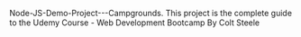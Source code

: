 Node-JS-Demo-Project---Campgrounds. This project is the complete guide to the Udemy Course - Web Development Bootcamp By Colt Steele